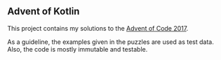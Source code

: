 ## Advent of Kotlin
This project contains my solutions to the [Advent of Code 2017](http://adventofcode.com/2017). 

As a guideline, the examples given in the puzzles are used as test data. Also, the code is mostly immutable and testable.